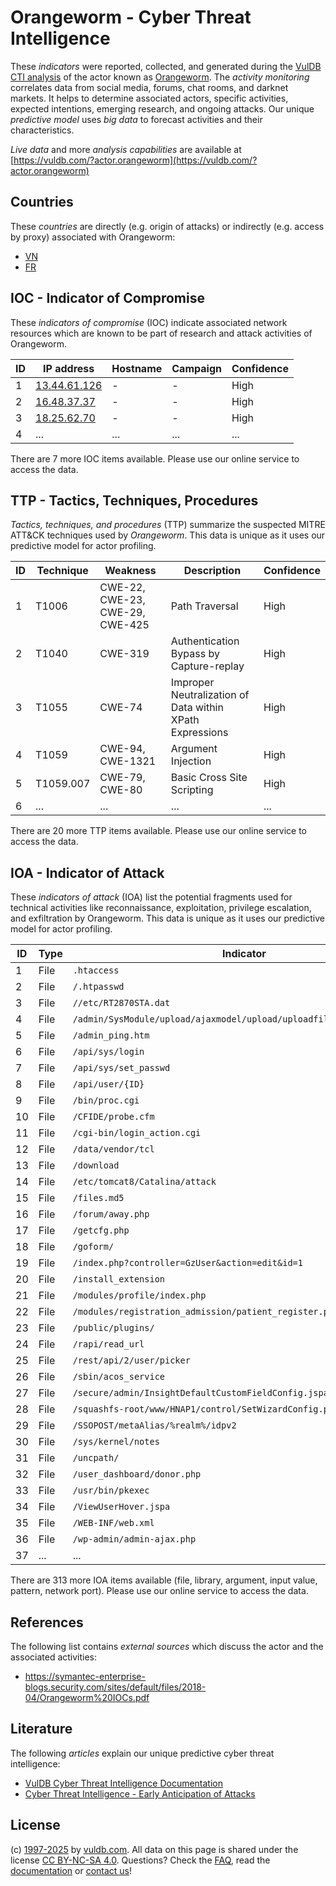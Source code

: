 # Orangeworm - Cyber Threat Intelligence

These _indicators_ were reported, collected, and generated during the [VulDB CTI analysis](https://vuldb.com/?kb.cti) of the actor known as [Orangeworm](https://vuldb.com/?actor.orangeworm). The _activity monitoring_ correlates data from social media, forums, chat rooms, and darknet markets. It helps to determine associated actors, specific activities, expected intentions, emerging research, and ongoing attacks. Our unique _predictive model_ uses _big data_ to forecast activities and their characteristics.

_Live data_ and more _analysis capabilities_ are available at [https://vuldb.com/?actor.orangeworm](https://vuldb.com/?actor.orangeworm)

## Countries

These _countries_ are directly (e.g. origin of attacks) or indirectly (e.g. access by proxy) associated with Orangeworm:

* [VN](https://vuldb.com/?country.vn)
* [FR](https://vuldb.com/?country.fr)

## IOC - Indicator of Compromise

These _indicators of compromise_ (IOC) indicate associated network resources which are known to be part of research and attack activities of Orangeworm.

ID | IP address | Hostname | Campaign | Confidence
-- | ---------- | -------- | -------- | ----------
1 | [13.44.61.126](https://vuldb.com/?ip.13.44.61.126) | - | - | High
2 | [16.48.37.37](https://vuldb.com/?ip.16.48.37.37) | - | - | High
3 | [18.25.62.70](https://vuldb.com/?ip.18.25.62.70) | - | - | High
4 | ... | ... | ... | ...

There are 7 more IOC items available. Please use our online service to access the data.

## TTP - Tactics, Techniques, Procedures

_Tactics, techniques, and procedures_ (TTP) summarize the suspected MITRE ATT&CK techniques used by _Orangeworm_. This data is unique as it uses our predictive model for actor profiling.

ID | Technique | Weakness | Description | Confidence
-- | --------- | -------- | ----------- | ----------
1 | T1006 | CWE-22, CWE-23, CWE-29, CWE-425 | Path Traversal | High
2 | T1040 | CWE-319 | Authentication Bypass by Capture-replay | High
3 | T1055 | CWE-74 | Improper Neutralization of Data within XPath Expressions | High
4 | T1059 | CWE-94, CWE-1321 | Argument Injection | High
5 | T1059.007 | CWE-79, CWE-80 | Basic Cross Site Scripting | High
6 | ... | ... | ... | ...

There are 20 more TTP items available. Please use our online service to access the data.

## IOA - Indicator of Attack

These _indicators of attack_ (IOA) list the potential fragments used for technical activities like reconnaissance, exploitation, privilege escalation, and exfiltration by Orangeworm. This data is unique as it uses our predictive model for actor profiling.

ID | Type | Indicator | Confidence
-- | ---- | --------- | ----------
1 | File | `.htaccess` | Medium
2 | File | `/.htpasswd` | Medium
3 | File | `//etc/RT2870STA.dat` | High
4 | File | `/admin/SysModule/upload/ajaxmodel/upload/uploadfilepath/sysmodule_1` | High
5 | File | `/admin_ping.htm` | High
6 | File | `/api/sys/login` | High
7 | File | `/api/sys/set_passwd` | High
8 | File | `/api/user/{ID}` | High
9 | File | `/bin/proc.cgi` | High
10 | File | `/CFIDE/probe.cfm` | High
11 | File | `/cgi-bin/login_action.cgi` | High
12 | File | `/data/vendor/tcl` | High
13 | File | `/download` | Medium
14 | File | `/etc/tomcat8/Catalina/attack` | High
15 | File | `/files.md5` | Medium
16 | File | `/forum/away.php` | High
17 | File | `/getcfg.php` | Medium
18 | File | `/goform/` | Medium
19 | File | `/index.php?controller=GzUser&action=edit&id=1` | High
20 | File | `/install_extension` | High
21 | File | `/modules/profile/index.php` | High
22 | File | `/modules/registration_admission/patient_register.php` | High
23 | File | `/public/plugins/` | High
24 | File | `/rapi/read_url` | High
25 | File | `/rest/api/2/user/picker` | High
26 | File | `/sbin/acos_service` | High
27 | File | `/secure/admin/InsightDefaultCustomFieldConfig.jspa` | High
28 | File | `/squashfs-root/www/HNAP1/control/SetWizardConfig.php` | High
29 | File | `/SSOPOST/metaAlias/%realm%/idpv2` | High
30 | File | `/sys/kernel/notes` | High
31 | File | `/uncpath/` | Medium
32 | File | `/user_dashboard/donor.php` | High
33 | File | `/usr/bin/pkexec` | High
34 | File | `/ViewUserHover.jspa` | High
35 | File | `/WEB-INF/web.xml` | High
36 | File | `/wp-admin/admin-ajax.php` | High
37 | ... | ... | ...

There are 313 more IOA items available (file, library, argument, input value, pattern, network port). Please use our online service to access the data.

## References

The following list contains _external sources_ which discuss the actor and the associated activities:

* https://symantec-enterprise-blogs.security.com/sites/default/files/2018-04/Orangeworm%20IOCs.pdf

## Literature

The following _articles_ explain our unique predictive cyber threat intelligence:

* [VulDB Cyber Threat Intelligence Documentation](https://vuldb.com/?kb.cti)
* [Cyber Threat Intelligence - Early Anticipation of Attacks](https://www.scip.ch/en/?labs.20201022)

## License

(c) [1997-2025](https://vuldb.com/?kb.changelog) by [vuldb.com](https://vuldb.com/?kb.about). All data on this page is shared under the license [CC BY-NC-SA 4.0](https://creativecommons.org/licenses/by-nc-sa/4.0/). Questions? Check the [FAQ](https://vuldb.com/?kb.faq), read the [documentation](https://vuldb.com/?kb) or [contact us](https://vuldb.com/?contact)!
